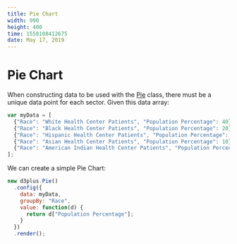 ```yaml
---
title: Pie Chart
width: 990
height: 400
time: 1558108412675
date: May 17, 2019
---
```


# Pie Chart

When constructing data to be used with the [Pie](http://d3plus.org/docs/#Pie) class, there must be a unique data point for each sector. Given this data array:

```js
var myData = [
  {"Race": "White Health Center Patients", "Population Percentage": 40},
  {"Race": "Black Health Center Patients", "Population Percentage": 20},
  {"Race": "Hispanic Health Center Patients", "Population Percentage": 25},
  {"Race": "Asian Health Center Patients", "Population Percentage": 10},
  {"Race": "American Indian Health Center Patients", "Population Percentage": 5}
];
```
We can create a simple Pie Chart:

```js
new d3plus.Pie()
  .config({
    data: myData,
    groupBy: "Race",
    value: function(d) {
      return d["Population Percentage"];
    }
  })
  .render();
```
